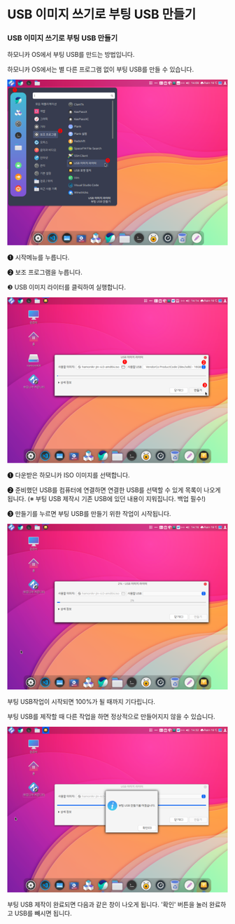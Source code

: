 # USB 이미지 쓰기로 부팅 USB 만들기

### **USB 이미지 쓰기로 부팅 USB 만들기** <a href="#id-2.1-os-os" id="id-2.1-os-os"></a>

하모니카 OS에서 부팅 USB를 만드는 방법입니다.

하모니카 OS에서는 별 다른 프로그램 없이 부팅 USB를 만들 수 있습니다.

![](../../.gitbook/assets/68419840.png)

❶ 시작메뉴를 누릅니다.

❷ 보조 프로그램을 누릅니다.

❸ USB 이미지 라이터를 클릭하여 실행합니다.

![](../../.gitbook/assets/68419841.png)

❶ 다운받은 하모니카 ISO 이미지를 선택합니다.

❷ 준비했던 USB를 컴퓨터에 연결하면 연결한 USB를 선택할 수 있게 목록이 나오게 됩니다. (※ 부팅 USB 제작시 기존 USB에 있던 내용이 지워집니다. 백업 필수!)

❸ 만들기를 누르면 부팅 USB를 만들기 위한 작업이 시작됩니다.

![](../../.gitbook/assets/68419842.png)

부팅 USB작업이 시작되면 100%가 될 때까지 기다립니다.

부팅 USB를 제작할 때 다른 작업을 하면 정상적으로 만들어지지 않을 수 있습니다.

![](../../.gitbook/assets/68419846.png)

부팅 USB 제작이 완료되면 다음과 같은 창이 나오게 됩니다. '확인' 버튼을 눌러 완료하고 USB를 빼시면 됩니다.
